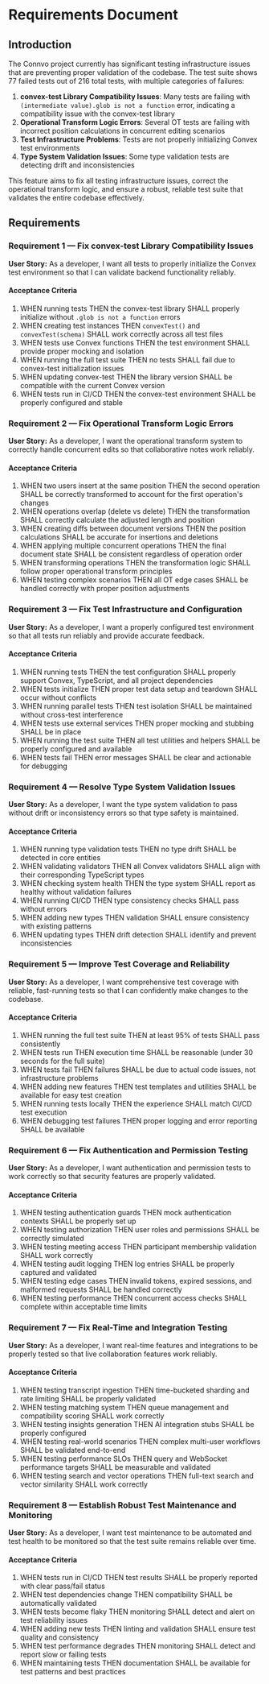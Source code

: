 # Requirements Document

## Introduction

The Connvo project currently has significant testing infrastructure issues that are preventing proper validation of the codebase. The test suite shows 77 failed tests out of 216 total tests, with multiple categories of failures:

1. **convex-test Library Compatibility Issues**: Many tests are failing with `(intermediate value).glob is not a function` error, indicating a compatibility issue with the convex-test library
2. **Operational Transform Logic Errors**: Several OT tests are failing with incorrect position calculations in concurrent editing scenarios
3. **Test Infrastructure Problems**: Tests are not properly initializing Convex test environments
4. **Type System Validation Issues**: Some type validation tests are detecting drift and inconsistencies

This feature aims to fix all testing infrastructure issues, correct the operational transform logic, and ensure a robust, reliable test suite that validates the entire codebase effectively.

## Requirements

### Requirement 1 — Fix convex-test Library Compatibility Issues

**User Story:** As a developer, I want all tests to properly initialize the Convex test environment so that I can validate backend functionality reliably.

#### Acceptance Criteria

1. WHEN running tests THEN the convex-test library SHALL properly initialize without `.glob is not a function` errors
2. WHEN creating test instances THEN `convexTest()` and `convexTest(schema)` SHALL work correctly across all test files
3. WHEN tests use Convex functions THEN the test environment SHALL provide proper mocking and isolation
4. WHEN running the full test suite THEN no tests SHALL fail due to convex-test initialization issues
5. WHEN updating convex-test THEN the library version SHALL be compatible with the current Convex version
6. WHEN tests run in CI/CD THEN the convex-test environment SHALL be properly configured and stable

### Requirement 2 — Fix Operational Transform Logic Errors

**User Story:** As a developer, I want the operational transform system to correctly handle concurrent edits so that collaborative notes work reliably.

#### Acceptance Criteria

1. WHEN two users insert at the same position THEN the second operation SHALL be correctly transformed to account for the first operation's changes
2. WHEN operations overlap (delete vs delete) THEN the transformation SHALL correctly calculate the adjusted length and position
3. WHEN creating diffs between document versions THEN the position calculations SHALL be accurate for insertions and deletions
4. WHEN applying multiple concurrent operations THEN the final document state SHALL be consistent regardless of operation order
5. WHEN transforming operations THEN the transformation logic SHALL follow proper operational transform principles
6. WHEN testing complex scenarios THEN all OT edge cases SHALL be handled correctly with proper position adjustments

### Requirement 3 — Fix Test Infrastructure and Configuration

**User Story:** As a developer, I want a properly configured test environment so that all tests run reliably and provide accurate feedback.

#### Acceptance Criteria

1. WHEN running tests THEN the test configuration SHALL properly support Convex, TypeScript, and all project dependencies
2. WHEN tests initialize THEN proper test data setup and teardown SHALL occur without conflicts
3. WHEN running parallel tests THEN test isolation SHALL be maintained without cross-test interference
4. WHEN tests use external services THEN proper mocking and stubbing SHALL be in place
5. WHEN running the test suite THEN all test utilities and helpers SHALL be properly configured and available
6. WHEN tests fail THEN error messages SHALL be clear and actionable for debugging

### Requirement 4 — Resolve Type System Validation Issues

**User Story:** As a developer, I want the type system validation to pass without drift or inconsistency errors so that type safety is maintained.

#### Acceptance Criteria

1. WHEN running type validation tests THEN no type drift SHALL be detected in core entities
2. WHEN validating validators THEN all Convex validators SHALL align with their corresponding TypeScript types
3. WHEN checking system health THEN the type system SHALL report as healthy without validation failures
4. WHEN running CI/CD THEN type consistency checks SHALL pass without errors
5. WHEN adding new types THEN validation SHALL ensure consistency with existing patterns
6. WHEN updating types THEN drift detection SHALL identify and prevent inconsistencies

### Requirement 5 — Improve Test Coverage and Reliability

**User Story:** As a developer, I want comprehensive test coverage with reliable, fast-running tests so that I can confidently make changes to the codebase.

#### Acceptance Criteria

1. WHEN running the full test suite THEN at least 95% of tests SHALL pass consistently
2. WHEN tests run THEN execution time SHALL be reasonable (under 30 seconds for the full suite)
3. WHEN tests fail THEN failures SHALL be due to actual code issues, not infrastructure problems
4. WHEN adding new features THEN test templates and utilities SHALL be available for easy test creation
5. WHEN running tests locally THEN the experience SHALL match CI/CD test execution
6. WHEN debugging test failures THEN proper logging and error reporting SHALL be available

### Requirement 6 — Fix Authentication and Permission Testing

**User Story:** As a developer, I want authentication and permission tests to work correctly so that security features are properly validated.

#### Acceptance Criteria

1. WHEN testing authentication guards THEN mock authentication contexts SHALL be properly set up
2. WHEN testing authorization THEN user roles and permissions SHALL be correctly simulated
3. WHEN testing meeting access THEN participant membership validation SHALL work correctly
4. WHEN testing audit logging THEN log entries SHALL be properly captured and validated
5. WHEN testing edge cases THEN invalid tokens, expired sessions, and malformed requests SHALL be handled correctly
6. WHEN testing performance THEN concurrent access checks SHALL complete within acceptable time limits

### Requirement 7 — Fix Real-Time and Integration Testing

**User Story:** As a developer, I want real-time features and integrations to be properly tested so that live collaboration features work reliably.

#### Acceptance Criteria

1. WHEN testing transcript ingestion THEN time-bucketed sharding and rate limiting SHALL be properly validated
2. WHEN testing matching system THEN queue management and compatibility scoring SHALL work correctly
3. WHEN testing insights generation THEN AI integration stubs SHALL be properly configured
4. WHEN testing real-world scenarios THEN complex multi-user workflows SHALL be validated end-to-end
5. WHEN testing performance SLOs THEN query and WebSocket performance targets SHALL be measurable and validated
6. WHEN testing search and vector operations THEN full-text search and vector similarity SHALL work correctly

### Requirement 8 — Establish Robust Test Maintenance and Monitoring

**User Story:** As a developer, I want test maintenance to be automated and test health to be monitored so that the test suite remains reliable over time.

#### Acceptance Criteria

1. WHEN tests run in CI/CD THEN test results SHALL be properly reported with clear pass/fail status
2. WHEN test dependencies change THEN compatibility SHALL be automatically validated
3. WHEN tests become flaky THEN monitoring SHALL detect and alert on test reliability issues
4. WHEN adding new tests THEN linting and validation SHALL ensure test quality and consistency
5. WHEN test performance degrades THEN monitoring SHALL detect and report slow or failing tests
6. WHEN maintaining tests THEN documentation SHALL be available for test patterns and best practices
